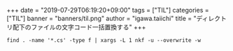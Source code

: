 +++
date = "2019-07-29T06:19:20+09:00"
tags = ["TIL"]
categories = ["TIL"]
banner = "banners/til.png"
author = "igawa.taiichi"
title = "ディレクトリ配下のファイルの文字コード一括置換する"
+++

```
find . -name '*.cs' -type f | xargs -L 1 nkf -u --overwrite -w
```
